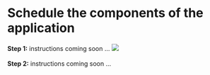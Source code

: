 # Schedule the components of the application

<b>Step 1:</b> instructions coming soon ...
<img src="../images/08-app-setup/app-01.png"/>
<br><br><b>Step 2:</b> instructions coming soon ...
